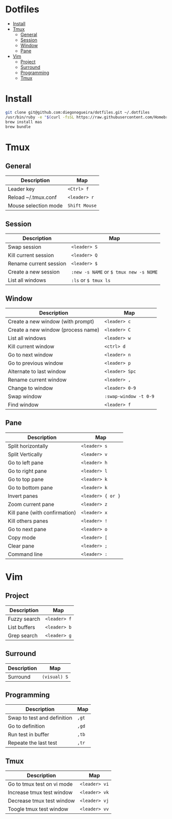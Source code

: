 # Dotfiles

* [Install](#install)
* [Tmux](#tmux)
  * [General](#general)
  * [Session](#session)
  * [Window](#window)
  * [Pane](#pane)
* [Vim](#vim)
  * [Project](#project)
  * [Surround](#surround)
  * [Programming](#programming)
  * [Tmux](#tmux)


# Install

```bash
git clone git@github.com:diegonogueira/dotfiles.git ~/.dotfiles
/usr/bin/ruby -e "$(curl -fsSL https://raw.githubusercontent.com/Homebrew/install/master/install)"
brew install mas
brew bundle
```

# Tmux

## General

Description            |      Map         |
-----------------------|------------------|
Leader key             | `<Ctrl> f`       |
Reload ~/.tmux.conf    | `<leader> r`     |
Mouse selection mode   | `Shift Mouse`    |


## Session

Description            |      Map                                |
-----------------------|-----------------------------------------|
Swap session           | `<leader> S`                            |
Kill current session   | `<leader> Q`                            |
Rename current session | `<leader> $`                            |
Create a new session   | `:new -s NAME` or `$ tmux new -s NOME`  |
List all windows       | `:ls` or `$ tmux ls`

## Window

Description                        |      Map              |
-----------------------------------|-----------------------|  
Create a new window (with prompt)  | `<leader> c`          |
Create a new window (process name) | `<leader> C`          |
List all windows                   | `<leader> w`          |
Kill current window                | `<ctrl> d`            |
Go to next window                  | `<leader> n`          |
Go to previous window              | `<leader> p`          |
Alternate to last window           | `<leader> Spc`        |
Rename current window              | `<leader> ,`          |
Change to window                   | `<leader> 0-9`        |
Swap window                        | `:swap-window -t 0-9` |
Find window                        | `<leader> f`          |

## Pane

Description                        |      Map              |
-----------------------------------|-----------------------|  
Split horizontally                 | `<leader> s`          |
Split Vertically                   | `<leader> v`          |
Go to left pane                    | `<leader> h`          |
Go to right pane                   | `<leader> l`          |
Go to top pane                     | `<leader> k`          |
Go to bottom pane                  | `<leader> k`          |
Invert panes                       | `<leader> { or }`     |
Zoom current pane                  | `<leader> z`          |
Kill pane (with confirmation)      | `<leader> x`          |
Kill others panes                  | `<leader> !`          |
Go to next pane                    | `<leader> o`          |
Copy mode                          | `<leader> [`          |
Clear pane                         | `<leader> ;`          |
Command line                       | `<leader> :`          |

# Vim

## Project

Description                        |      Map                |
-----------------------------------|-------------------------|  
Fuzzy search                       | `<leader> f`            |
List buffers                       | `<leader> b`            |
Grep search                        | `<leader> g`            |

## Surround

Description                        |      Map                |
-----------------------------------|-------------------------|  
Surround                           | `(visual) S`            |

## Programming

Description                        |      Map                |
-----------------------------------|-------------------------|  
Swap to test and definition        | `,gt`                   |
Go to definition                   | `,gd`                   |
Run test in buffer                 | `,tb`                   |
Repeate the last test              | `,tr`                   |

## Tmux

Description                        |      Map                |
-----------------------------------|-------------------------|  
Go to tmux test on vi mode         | `<leader> vi`           |
Increase tmux test window          | `<leader> vk`           |
Decrease tmux test window          | `<leader> vj`           |
Toogle tmux test window            | `<leader> vv`           |






